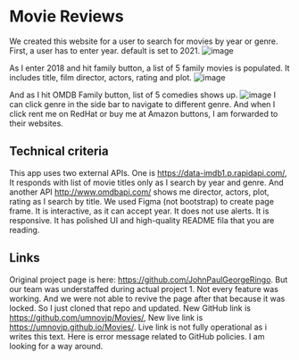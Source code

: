 # Movie Reviews

We created this website for a user to search for movies by year or genre. First, a user has to enter year. default is set to 2021.  ![image](https://user-images.githubusercontent.com/88174852/151253651-469a348f-3077-4847-8972-bd2e85603c4b.png)

As I enter 2018 and hit family button, a list of 5 family movies is populated. It includes title, film director, actors, rating and plot. 
![image](https://user-images.githubusercontent.com/88174852/151254443-f196c249-78ad-40c0-95f3-73c1a165f1d2.png)

And as I hit OMDB Family button, list of 5 comedies shows up. ![image](https://user-images.githubusercontent.com/88174852/151254611-d657d619-ea8f-4dd6-ae18-248ffef64ba8.png)
I can click genre in the side bar to navigate to different genre. And when I click rent me on RedHat or buy me at Amazon buttons, I am forwarded to their websites.

## Technical criteria
This app uses two external APIs. One is https://data-imdb1.p.rapidapi.com/, It responds with list of movie titles only as I search by year and genre. And another API http://www.omdbapi.com/ shows me director, actors, plot, rating as I search by title. We used Figma (not bootstrap) to create page frame. It is interactive, as it can accept year. It does not use alerts. It is responsive. It has polished UI and high-quality README fila that you are reading. 

## Links
Original project page is here: https://github.com/JohnPaulGeorgeRingo. But our team was understaffed during actual project 1. Not every feature was working. And we were not able to revive the page after that because it was locked. So I just cloned that repo and updated. New GitHub link is https://github.com/umnovjp/Movies/, New live link is https://umnovjp.github.io/Movies/. Live link is not fully operational as i writes this text. Here is error message related to GitHub policies.
I am looking for a way around. 

